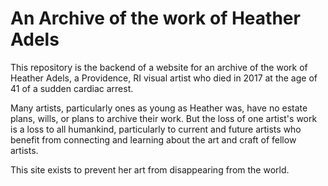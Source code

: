 # An Archive of the work of Heather Adels

This repository is the backend of a website for an archive of the work of Heather Adels, a Providence, RI visual artist who died in 2017 at the age of 41 of a sudden cardiac arrest.

Many artists, particularly ones as young as Heather was, have no estate plans, wills, or plans to archive their work. But the loss of one artist's work is a loss to all humankind, particularly to current and future artists who benefit from connecting and learning about the art and craft of fellow artists.

This site exists to prevent her art from disappearing from the world. 
